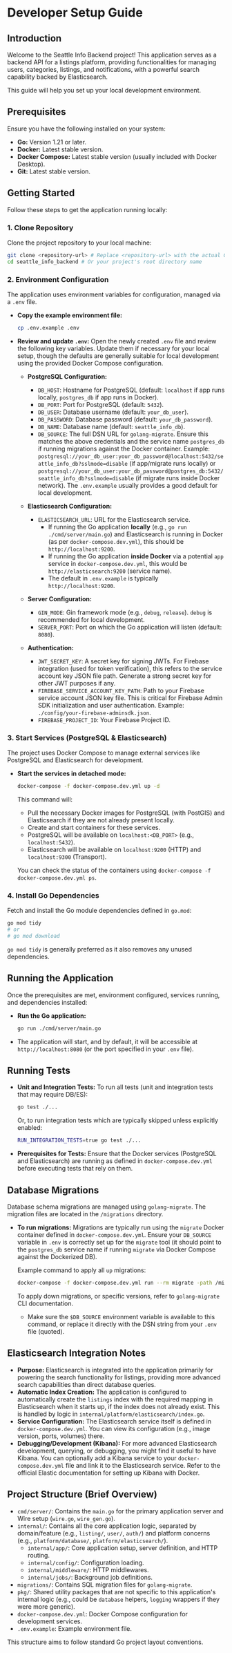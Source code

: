 # Developer Setup Guide

## Introduction

Welcome to the Seattle Info Backend project! This application serves as a backend API for a listings platform, providing functionalities for managing users, categories, listings, and notifications, with a powerful search capability backed by Elasticsearch.

This guide will help you set up your local development environment.

## Prerequisites

Ensure you have the following installed on your system:

*   **Go:** Version 1.21 or later.
*   **Docker:** Latest stable version.
*   **Docker Compose:** Latest stable version (usually included with Docker Desktop).
*   **Git:** Latest stable version.

## Getting Started

Follow these steps to get the application running locally:

### 1. Clone Repository

Clone the project repository to your local machine:

```bash
git clone <repository-url> # Replace <repository-url> with the actual Git repository URL
cd seattle_info_backend # Or your project's root directory name
```

### 2. Environment Configuration

The application uses environment variables for configuration, managed via a `.env` file.

*   **Copy the example environment file:**
    ```bash
    cp .env.example .env
    ```
*   **Review and update `.env`:**
    Open the newly created `.env` file and review the following key variables. Update them if necessary for your local setup, though the defaults are generally suitable for local development using the provided Docker Compose configuration.

    *   **PostgreSQL Configuration:**
        *   `DB_HOST`: Hostname for PostgreSQL (default: `localhost` if app runs locally, `postgres_db` if app runs in Docker).
        *   `DB_PORT`: Port for PostgreSQL (default: `5432`).
        *   `DB_USER`: Database username (default: `your_db_user`).
        *   `DB_PASSWORD`: Database password (default: `your_db_password`).
        *   `DB_NAME`: Database name (default: `seattle_info_db`).
        *   `DB_SOURCE`: The full DSN URL for `golang-migrate`. Ensure this matches the above credentials and the service name `postgres_db` if running migrations against the Docker container. Example: `postgresql://your_db_user:your_db_password@localhost:5432/seattle_info_db?sslmode=disable` (if app/migrate runs locally) or `postgresql://your_db_user:your_db_password@postgres_db:5432/seattle_info_db?sslmode=disable` (if migrate runs inside Docker network). The `.env.example` usually provides a good default for local development.

    *   **Elasticsearch Configuration:**
        *   `ELASTICSEARCH_URL`: URL for the Elasticsearch service.
            *   If running the Go application **locally** (e.g., `go run ./cmd/server/main.go`) and Elasticsearch is running in Docker (as per `docker-compose.dev.yml`), this should be `http://localhost:9200`.
            *   If running the Go application **inside Docker** via a potential `app` service in `docker-compose.dev.yml`, this would be `http://elasticsearch:9200` (service name).
            *   The default in `.env.example` is typically `http://localhost:9200`.

    *   **Server Configuration:**
        *   `GIN_MODE`: Gin framework mode (e.g., `debug`, `release`). `debug` is recommended for local development.
        *   `SERVER_PORT`: Port on which the Go application will listen (default: `8080`).

    *   **Authentication:**
        *   `JWT_SECRET_KEY`: A secret key for signing JWTs. For Firebase integration (used for token verification), this refers to the service account key JSON file path. Generate a strong secret key for other JWT purposes if any.
        *   `FIREBASE_SERVICE_ACCOUNT_KEY_PATH`: Path to your Firebase service account JSON key file. This is critical for Firebase Admin SDK initialization and user authentication. Example: `./config/your-firebase-adminsdk.json`.
        *   `FIREBASE_PROJECT_ID`: Your Firebase Project ID.

### 3. Start Services (PostgreSQL & Elasticsearch)

The project uses Docker Compose to manage external services like PostgreSQL and Elasticsearch for development.

*   **Start the services in detached mode:**
    ```bash
    docker-compose -f docker-compose.dev.yml up -d
    ```
    This command will:
    *   Pull the necessary Docker images for PostgreSQL (with PostGIS) and Elasticsearch if they are not already present locally.
    *   Create and start containers for these services.
    *   PostgreSQL will be available on `localhost:<DB_PORT>` (e.g., `localhost:5432`).
    *   Elasticsearch will be available on `localhost:9200` (HTTP) and `localhost:9300` (Transport).

    You can check the status of the containers using `docker-compose -f docker-compose.dev.yml ps`.

### 4. Install Go Dependencies

Fetch and install the Go module dependencies defined in `go.mod`:

```bash
go mod tidy
# or
# go mod download
```
`go mod tidy` is generally preferred as it also removes any unused dependencies.

## Running the Application

Once the prerequisites are met, environment configured, services running, and dependencies installed:

*   **Run the Go application:**
    ```bash
    go run ./cmd/server/main.go
    ```
*   The application will start, and by default, it will be accessible at `http://localhost:8080` (or the port specified in your `.env` file).

## Running Tests

*   **Unit and Integration Tests:**
    To run all tests (unit and integration tests that may require DB/ES):
    ```bash
    go test ./...
    ```
    Or, to run integration tests which are typically skipped unless explicitly enabled:
    ```bash
    RUN_INTEGRATION_TESTS=true go test ./...
    ```
*   **Prerequisites for Tests:** Ensure that the Docker services (PostgreSQL and Elasticsearch) are running as defined in `docker-compose.dev.yml` before executing tests that rely on them.

## Database Migrations

Database schema migrations are managed using `golang-migrate`. The migration files are located in the `/migrations` directory.

*   **To run migrations:**
    Migrations are typically run using the `migrate` Docker container defined in `docker-compose.dev.yml`.
    Ensure your `DB_SOURCE` variable in `.env` is correctly set up for the `migrate` tool (it should point to the `postgres_db` service name if running `migrate` via Docker Compose against the Dockerized DB).

    Example command to apply all `up` migrations:
    ```bash
    docker-compose -f docker-compose.dev.yml run --rm migrate -path /migrations -database "$DB_SOURCE" up
    ```
    To apply down migrations, or specific versions, refer to `golang-migrate` CLI documentation.
    *   Make sure the `$DB_SOURCE` environment variable is available to this command, or replace it directly with the DSN string from your `.env` file (quoted).

## Elasticsearch Integration Notes

*   **Purpose:** Elasticsearch is integrated into the application primarily for powering the search functionality for listings, providing more advanced search capabilities than direct database queries.
*   **Automatic Index Creation:** The application is configured to automatically create the `listings` index with the required mapping in Elasticsearch when it starts up, if the index does not already exist. This is handled by logic in `internal/platform/elasticsearch/index.go`.
*   **Service Configuration:** The Elasticsearch service itself is defined in `docker-compose.dev.yml`. You can view its configuration (e.g., image version, ports, volumes) there.
*   **Debugging/Development (Kibana):** For more advanced Elasticsearch development, querying, or debugging, you might find it useful to have Kibana. You can optionally add a Kibana service to your `docker-compose.dev.yml` file and link it to the Elasticsearch service. Refer to the official Elastic documentation for setting up Kibana with Docker.

## Project Structure (Brief Overview)

*   `cmd/server/`: Contains the `main.go` for the primary application server and Wire setup (`wire.go`, `wire_gen.go`).
*   `internal/`: Contains all the core application logic, separated by domain/feature (e.g., `listing/`, `user/`, `auth/`) and platform concerns (e.g., `platform/database/`, `platform/elasticsearch/`).
    *   `internal/app/`: Core application setup, server definition, and HTTP routing.
    *   `internal/config/`: Configuration loading.
    *   `internal/middleware/`: HTTP middlewares.
    *   `internal/jobs/`: Background job definitions.
*   `migrations/`: Contains SQL migration files for `golang-migrate`.
*   `pkg/`: Shared utility packages that are not specific to this application's internal logic (e.g., could be `database` helpers, `logging` wrappers if they were more generic).
*   `docker-compose.dev.yml`: Docker Compose configuration for development services.
*   `.env.example`: Example environment file.

This structure aims to follow standard Go project layout conventions.
